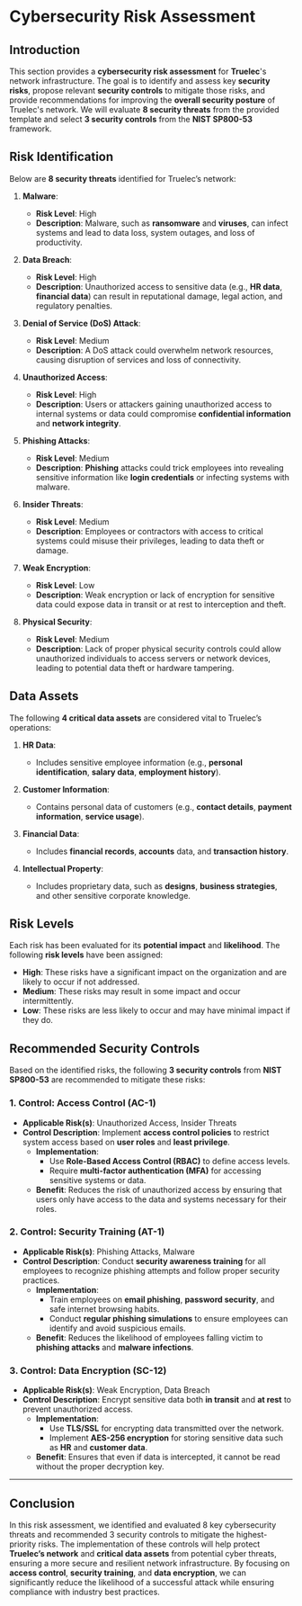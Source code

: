 # Cybersecurity Risk Assessment

## Introduction

This section provides a **cybersecurity risk assessment** for **Truelec**'s network infrastructure. The goal is to identify and assess key **security risks**, propose relevant **security controls** to mitigate those risks, and provide recommendations for improving the **overall security posture** of Truelec's network. We will evaluate **8 security threats** from the provided template and select **3 security controls** from the **NIST SP800-53** framework.

## Risk Identification

Below are **8 security threats** identified for Truelec’s network:

1. **Malware**:
   - **Risk Level**: High
   - **Description**: Malware, such as **ransomware** and **viruses**, can infect systems and lead to data loss, system outages, and loss of productivity.

2. **Data Breach**:
   - **Risk Level**: High
   - **Description**: Unauthorized access to sensitive data (e.g., **HR data**, **financial data**) can result in reputational damage, legal action, and regulatory penalties.

3. **Denial of Service (DoS) Attack**:
   - **Risk Level**: Medium
   - **Description**: A DoS attack could overwhelm network resources, causing disruption of services and loss of connectivity.

4. **Unauthorized Access**:
   - **Risk Level**: High
   - **Description**: Users or attackers gaining unauthorized access to internal systems or data could compromise **confidential information** and **network integrity**.

5. **Phishing Attacks**:
   - **Risk Level**: Medium
   - **Description**: **Phishing** attacks could trick employees into revealing sensitive information like **login credentials** or infecting systems with malware.

6. **Insider Threats**:
   - **Risk Level**: Medium
   - **Description**: Employees or contractors with access to critical systems could misuse their privileges, leading to data theft or damage.

7. **Weak Encryption**:
   - **Risk Level**: Low
   - **Description**: Weak encryption or lack of encryption for sensitive data could expose data in transit or at rest to interception and theft.

8. **Physical Security**:
   - **Risk Level**: Medium
   - **Description**: Lack of proper physical security controls could allow unauthorized individuals to access servers or network devices, leading to potential data theft or hardware tampering.

## Data Assets

The following **4 critical data assets** are considered vital to Truelec’s operations:

1. **HR Data**:
   - Includes sensitive employee information (e.g., **personal identification**, **salary data**, **employment history**).
   
2. **Customer Information**:
   - Contains personal data of customers (e.g., **contact details**, **payment information**, **service usage**).
   
3. **Financial Data**:
   - Includes **financial records**, **accounts** data, and **transaction history**.
   
4. **Intellectual Property**:
   - Includes proprietary data, such as **designs**, **business strategies**, and other sensitive corporate knowledge.

## Risk Levels

Each risk has been evaluated for its **potential impact** and **likelihood**. The following **risk levels** have been assigned:
- **High**: These risks have a significant impact on the organization and are likely to occur if not addressed.
- **Medium**: These risks may result in some impact and occur intermittently.
- **Low**: These risks are less likely to occur and may have minimal impact if they do.

## Recommended Security Controls

Based on the identified risks, the following **3 security controls** from **NIST SP800-53** are recommended to mitigate these risks:

### **1. Control: Access Control (AC-1)**
   - **Applicable Risk(s)**: Unauthorized Access, Insider Threats
   - **Control Description**: Implement **access control policies** to restrict system access based on **user roles** and **least privilege**.
     - **Implementation**: 
       - Use **Role-Based Access Control (RBAC)** to define access levels.
       - Require **multi-factor authentication (MFA)** for accessing sensitive systems or data.
     - **Benefit**: Reduces the risk of unauthorized access by ensuring that users only have access to the data and systems necessary for their roles.

### **2. Control: Security Training (AT-1)**
   - **Applicable Risk(s)**: Phishing Attacks, Malware
   - **Control Description**: Conduct **security awareness training** for all employees to recognize phishing attempts and follow proper security practices.
     - **Implementation**: 
       - Train employees on **email phishing**, **password security**, and safe internet browsing habits.
       - Conduct **regular phishing simulations** to ensure employees can identify and avoid suspicious emails.
     - **Benefit**: Reduces the likelihood of employees falling victim to **phishing attacks** and **malware infections**.

### **3. Control: Data Encryption (SC-12)**
   - **Applicable Risk(s)**: Weak Encryption, Data Breach
   - **Control Description**: Encrypt sensitive data both **in transit** and **at rest** to prevent unauthorized access.
     - **Implementation**:
       - Use **TLS/SSL** for encrypting data transmitted over the network.
       - Implement **AES-256 encryption** for storing sensitive data such as **HR** and **customer data**.
     - **Benefit**: Ensures that even if data is intercepted, it cannot be read without the proper decryption key.

---

## Conclusion

In this risk assessment, we identified and evaluated 8 key cybersecurity threats and recommended 3 security controls to mitigate the highest-priority risks. The implementation of these controls will help protect **Truelec’s network** and **critical data assets** from potential cyber threats, ensuring a more secure and resilient network infrastructure. By focusing on **access control**, **security training**, and **data encryption**, we can significantly reduce the likelihood of a successful attack while ensuring compliance with industry best practices.